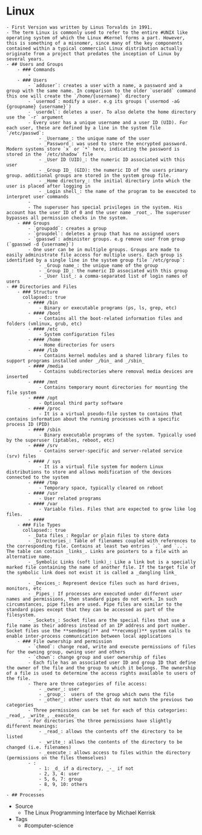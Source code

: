 # Linux
	- First Version was written by Linus Torvalds in 1991.
	- The term Linux is commonly used to refer to the entire #UNIX like operating system of which the Linux #Kernel forms a part. However, this is something of a misnomer, since many of the key components contained within a typical commercial Linux distribution actually originate from a project that predates the inception of Linux by several years.
	- ## Users and Groups
		- ### Commands
			-
		- ### Users
			- `adduser`: creates a user with a name, a password and a group with the same name. In comparison to the older `useradd` command this one will create the `/home/{username}` directory
			- `usermod`: modify a user. e.g its groups (`usermod -aG {groupname} {username}`)
			- `userdel`: deletes a user. To also delete the home directory use the `-r` argument
			- Every user has a unique username and a user ID (UID). For each user, these are defined by a line in the system file `/etc/passwd`:
				- _Username_: the unique name of the user
				- _Password_: was used to store the encrypted password. Modern systems store `x` or `*` here, indicating the password is stored in the `/etc/shadow` file
				- _User ID (UID)_: the numeric ID associated with this user
				- _Group ID_ (GID): the numeric ID of the users primary group. additional groups are stored in the system group file.
				- _Home directory_: the initial directory into which the user is placed after logging in
				- _Login shell_: the name of the program to be executed to interpret user commands
			-
			- The superuser has special privileges in the system. His account has the user ID of 0 and the user name _root_. The superuser bypasses all permission checks in the system.
		- ### Groups
			- `groupadd`: creates a group
			- `groupdel`: deletes a group that has no assigned users
			- `gpasswd`: administer groups. e.g remove user from group (`gpasswd -d {username}`)
			- One user can be in multiple groups. Groups are made to easily administrate file access for multiple users. Each group is identified by a single line in the system group file `/etc/group`:
				- _Group name_: the unique name of the group
				- _Group ID_: the numeric ID associated with this group
				- _User list_: a comma-separated list of login names of users
	- ## Directories and Files
		- ### Structure
		  collapsed:: true
			- #### /bin
				- Binary or executable programs (ps, ls, grep, etc)
			- #### /boot
				- Contains all the boot-related information files and folders (vmlinux, grub, etc)
			- #### /etc
				- System configuration files
			- #### /home
				- Home directories for users
			- #### /lib
				- Contains kernel modules and a shared library files to support programs installed under _/bin_ and _/sbin_
			- #### /media
				- Contains subdirectories where removal media devices are inserted
			- #### /mnt
				- Contains temporary mount directories for mounting the file system
			- #### /opt
				- Optional third party software
			- #### /proc
				- It is a virtual pseudo-file system to contains that contains information about the running processes with a specific process ID (PID)
			- #### /sbin
				- Binary executable programs of the system. Typically used by the superuser (iptables, reboot, etc)
			- #### /srv
				- Contains server-specific and server-related service (srv) files
			- #### / sys
				- It is a virtual file system for modern Linux distributions to store and allows modification of the devices connected to the system
			- #### /tmp
				- Temporary space, typically cleared on reboot
			- #### /usr
				- User related programs
			- #### /var
				- Variable files. Files that are expected to grow like log files.
			- ####
		- ### File Types
		  collapsed:: true
			- _Data files_: Regular or plain files to store data
			- _Directories_: Table of filenames coupled with references to the corresponding file. Contains at least two entries `.` and `..`. The table can contain _links_. Links are pointers to a file with an alternative name.
			- _Symbolic Links (soft link)_: Like a link but is a specially marked file containing the name of another file. If the target file of the symbolic link does not exist it is called a _dangling link_
				-
			- _Devices_: Represent device files such as hard drives, monitors, etc
			- _Pipes_: If processes are executed under different user names and permissions, then standard pipes do not work. In such circumstances, pipe files are used. Pipe files are similar to the standard pipes except that they can be accessed as part of the filesystem.
			- _Sockets_: Socket files are the special files that use a file name as their address instead of an IP address and port number. Socket files use the **sendmsg()** and **recvmsg()** system calls to enable inter-process communication between local applications
		- ### File ownership and permission
			- `chmod`: change read, write and execute permissions of files for the owning group, owning user and others
			- `chown`: change group and user ownership of files
			- Each file has an associated user ID and group ID that define the owner of the file and the group to which it belongs. The ownership of a file is used to determine the access rights available to users of the file.
			- There are three categories of file access:
				- _owner_: user
				- _group_:  users of the group which owns the file
				- _other_: other users that do not match the previous two categories
			- Three permissions can be set for each of this categories: _read_, _write_, _execute_
			- For directories the three permissions have slightly different meanings:
				- _read_: allows the contents off the directory to be listed
				- _write_: allows the contents of the directory to be changed (i.e. filenames)
				- _execute_: allows access to files within the directory (permissions on the files themselves)
			- :
				- 1: _d_ if a directory, _-_ if not
				- 2, 3, 4: user
				- 5, 6, 7: group
				- 8, 9, 10: others
				-
	- ## Processes
- Source
	- The Linux Programming Interface by Michael Kerrisk
- Tags
	- #computer-science